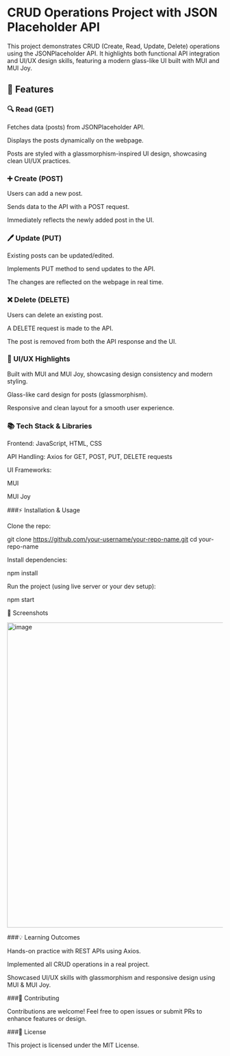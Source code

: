 # CRUD Operations Project with JSON Placeholder API

This project demonstrates CRUD (Create, Read, Update, Delete) operations using the JSONPlaceholder
 API. It highlights both functional API integration and UI/UX design skills, featuring a modern glass-like UI built with MUI and MUI Joy.

## 🚀 Features
### 🔍 Read (GET)

Fetches data (posts) from JSONPlaceholder API.

Displays the posts dynamically on the webpage.

Posts are styled with a glassmorphism-inspired UI design, showcasing clean UI/UX practices.

### ➕ Create (POST)

Users can add a new post.

Sends data to the API with a POST request.

Immediately reflects the newly added post in the UI.

### 🖊️ Update (PUT)

Existing posts can be updated/edited.

Implements PUT method to send updates to the API.

The changes are reflected on the webpage in real time.

### ❌ Delete (DELETE)

Users can delete an existing post.

A DELETE request is made to the API.

The post is removed from both the API response and the UI.

### 🎨 UI/UX Highlights

Built with MUI and MUI Joy, showcasing design consistency and modern styling.

Glass-like card design for posts (glassmorphism).

Responsive and clean layout for a smooth user experience.

### 📚 Tech Stack & Libraries

Frontend: JavaScript, HTML, CSS

API Handling: Axios
 for GET, POST, PUT, DELETE requests

UI Frameworks:

MUI

MUI Joy

###⚡ Installation & Usage

Clone the repo:

git clone https://github.com/your-username/your-repo-name.git
cd your-repo-name


Install dependencies:

npm install


Run the project (using live server or your dev setup):

npm start

📸 Screenshots

<img width="1578" height="713" alt="image" src="https://github.com/user-attachments/assets/d0967d12-cb23-494a-a29f-5e0e9cd54fd6" />


###💡 Learning Outcomes

Hands-on practice with REST APIs using Axios.

Implemented all CRUD operations in a real project.

Showcased UI/UX skills with glassmorphism and responsive design using MUI & MUI Joy.

###🤝 Contributing

Contributions are welcome! Feel free to open issues or submit PRs to enhance features or design.

###📜 License

This project is licensed under the MIT License.

